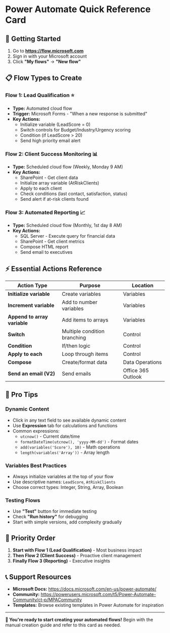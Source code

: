 # Power Automate Quick Reference Card

## 🚀 Getting Started
1. Go to **https://flow.microsoft.com**
2. Sign in with your Microsoft account
3. Click **"My flows"** → **"New flow"**

## 📋 Flow Types to Create

### Flow 1: Lead Qualification ⭐
- **Type:** Automated cloud flow
- **Trigger:** Microsoft Forms - "When a new response is submitted"
- **Key Actions:**
  - Initialize variable (LeadScore = 0)
  - Switch controls for Budget/Industry/Urgency scoring
  - Condition (if LeadScore > 20)
  - Send high priority email alert

### Flow 2: Client Success Monitoring 📊
- **Type:** Scheduled cloud flow (Weekly, Monday 9 AM)
- **Key Actions:**
  - SharePoint - Get client data
  - Initialize array variable (AtRiskClients)
  - Apply to each client
  - Check conditions (last contact, satisfaction, status)
  - Send alert if at-risk clients found

### Flow 3: Automated Reporting 📈
- **Type:** Scheduled cloud flow (Monthly, 1st day 8 AM)
- **Key Actions:**
  - SQL Server - Execute query for financial data
  - SharePoint - Get client metrics
  - Compose HTML report
  - Send email to executives

## ⚡ Essential Actions Reference

| Action Type | Purpose | Location |
|-------------|---------|----------|
| **Initialize variable** | Create variables | Variables |
| **Increment variable** | Add to number variables | Variables |
| **Append to array variable** | Add items to arrays | Variables |
| **Switch** | Multiple condition branching | Control |
| **Condition** | If/then logic | Control |
| **Apply to each** | Loop through items | Control |
| **Compose** | Create/format data | Data Operations |
| **Send an email (V2)** | Send emails | Office 365 Outlook |

## 🔧 Pro Tips

### Dynamic Content
- Click in any text field to see available dynamic content
- Use **Expression** tab for calculations and functions
- Common expressions:
  - `utcnow()` - Current date/time
  - `formatDateTime(utcnow(), 'yyyy-MM-dd')` - Format dates
  - `add(variables('Score'), 10)` - Math operations
  - `length(variables('Array'))` - Array length

### Variables Best Practices
- Always initialize variables at the top of your flow
- Use descriptive names: `LeadScore`, `AtRiskClients`
- Choose correct types: Integer, String, Array, Boolean

### Testing Flows
- Use **"Test"** button for immediate testing
- Check **"Run history"** for debugging
- Start with simple versions, add complexity gradually

## 🎯 Priority Order
1. **Start with Flow 1 (Lead Qualification)** - Most business impact
2. **Then Flow 2 (Client Success)** - Proactive client management  
3. **Finally Flow 3 (Reporting)** - Executive insights

## 📞 Support Resources
- **Microsoft Docs:** https://docs.microsoft.com/en-us/power-automate/
- **Community:** https://powerusers.microsoft.com/t5/Power-Automate-Community/ct-p/MPACommunity
- **Templates:** Browse existing templates in Power Automate for inspiration

---

**🎉 You're ready to start creating your automated flows!**
Begin with the manual creation guide and refer to this card as needed.
